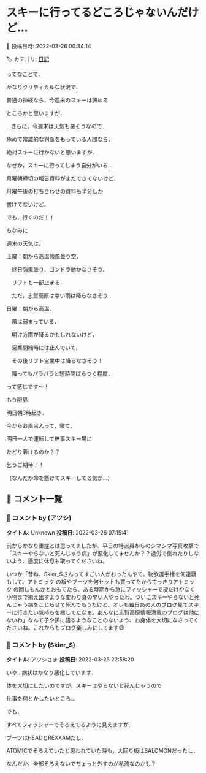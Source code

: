 # スキーに行ってるどころじゃないんだけど…

📅 投稿日時: 2022-03-26 00:34:14

🏷️ カテゴリ: [日記](cc4b5682fb7b8b144980957a978653fb0.md)

ってなことで．


かなりクリティカルな状況で．


普通の神経なら，今週末のスキーは諦める


ところかと思いますが．





…さらに，今週末は天気も悪そうなので．


極めて常識的な判断をもっている人間なら，


絶対スキーに行かないと思いますが．


なぜか，スキーに行ってしまう自分がいる…





月曜朝締切の報告資料がまだできてないけど．


月曜午後の打ち合わせの資料も半分しか


書けてないけど．


でも，行くのだ！！





ちなみに．


週末の天気は，





土曜：朝から高温強風曇り空．


　終日強風曇り．ゴンドラ動かなさそう．


　リフトも一部止まる．


　ただ，志賀高原は幸い雨は降らなさそう…





日曜：朝から高温．


　風は弱まっている．


　明け方雨が降るかもしれないけど，


　営業開始時には止んでいて，


　その後リフト営業中は降らなさそう！


　降ってもパラパラと短時間ぱらつく程度．





って感じです～！





もう限界．


明日朝3時起き．


今からお風呂入って，寝て，


明日一人で運転して無事スキー場に


たどり着けるのか？？


乞うご期待！！


（なんだか命を懸けてスキーしてる気が…）

## 💬 コメント一覧

### 💬 コメント by (アツシ)
**タイトル**: Unknown
**投稿日**: 2022-03-26 07:15:41

前からかなり重症とは思ってましたが、平日の特派員からのシマシマ写真攻撃で「スキーやらないと死んじゃう病」が悪化してませんか？？過労で倒れたりしないよう、適度に休息も取ってくださいね。



いつか「昔ね、Skier_Sさんってすごい人がおったんやで。物欲選手権を何連覇もして、アトミック の板やブーツを何セットも買ってたからてっきりアトミック の回しもんかとおもてたら、ある時期から急にフィッシャーで板だけやなく小物まで揃え出すような変わり身の早い人やったわ。ついにスキーやらないと死んじゃう病をこじらせて死んでもうたけど、オレも毎日あの人のブログ見てスキーに行きたい気持ちを癒してたなぁ。あんなに志賀高原情報満載のブログは他にないわ」なんて子や孫に語るようなことのないよう、お身体を大切になさってくださいね。これからもブログ楽しみにしてます😆

### 💬 コメント by (Skier_S)
**タイトル**: アツシさま
**投稿日**: 2022-03-26 22:58:20

いや…病状はかなり悪化しています．

体を大切にしたいのですが，スキーはやらないと死んじゃうので

仕事を何とかしたいところ…



でも．

すべてフィッシャーでそろえてるように見えますが．

ブーツはHEADとREXXAMだし．

ATOMICでそろえていたと思われていた時も，大回り板はSALOMONだったし．

なんだか，全部そろえないでちょっと外すのが私流なのかも？

